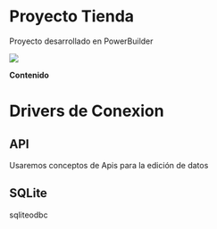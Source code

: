 # Proyecto Tienda
Proyecto desarrollado en PowerBuilder

![](https://www.appeon.com/sites/default/files/developers/Technical/pb-logo.svg)

**Contenido**

# Drivers de Conexion

## API
Usaremos conceptos de Apis para la edición de datos

## SQLite
sqliteodbc



